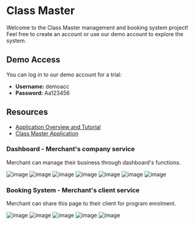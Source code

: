 # Class Master

Welcome to the Class Master management and booking system project! Feel free to create an account or use our demo account to explore the system.

## Demo Access

You can log in to our demo account for a trial:

- **Username:** demoacc
- **Password:** Aa123456

## Resources

- [Application Overview and Tutorial](https://www.canva.com/design/DAGYJ63G0Jw/XaUDMjerhAeRSfflqZgr1g/view)
- [Class Master Application](https://class-master-frontend.vercel.app/home)

### Dashboard - Merchant's company service

<p>Merchant can manage their business through dashboard's functions.</p>

![image](https://github.com/user-attachments/assets/8bbda40f-d608-4def-84c4-c8a8e887638b)
![image](https://github.com/user-attachments/assets/0ffb9998-1c5a-4ed4-965d-762195c1f38f)
![image](https://github.com/user-attachments/assets/73ee7348-8ee9-4546-a958-21d9dc8c4cdf)
![image](https://github.com/user-attachments/assets/03230b15-a3f0-4743-8f60-d18815185be8)
![image](https://github.com/user-attachments/assets/ff19fa95-d7f1-4f23-a0af-386e591f2d45)
![image](https://github.com/user-attachments/assets/d89a3f00-70ba-4ae6-a84e-288a19c0252b)
![image](https://github.com/user-attachments/assets/104230b3-4e59-49ac-bee2-ccb5500bdc8e)

### Booking System - Merchant's client service

<p>Merchant can share this page to their client for program enrolment.</p>

![image](https://github.com/user-attachments/assets/da76b5de-7a9b-4557-b2d8-f882e08d2677)
![image](https://github.com/user-attachments/assets/e8a9e865-acc4-47a1-af90-222ed19028e2)
![image](https://github.com/user-attachments/assets/093ae7ce-dd64-465a-85af-ba88781763e9)
![image](https://github.com/user-attachments/assets/eb660ba1-e1bf-4de9-88dc-a92ca88cb15a)
![image](https://github.com/user-attachments/assets/042c4476-7806-4b72-83cc-46f3b6c993cd)
